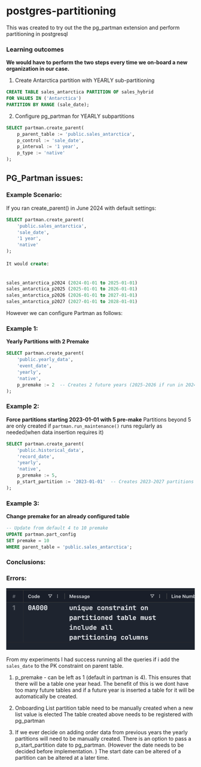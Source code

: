 # postgres-partitioning
This was created to try out the the pg_partman extension and perform partitioning in postgresql



### Learning outcomes

**We would have to perform the two steps every time we on-board a new organization in our case.**

1. Create Antarctica partition with YEARLY sub-partitioning
```sql
CREATE TABLE sales_antarctica PARTITION OF sales_hybrid 
FOR VALUES IN ('Antarctica')
PARTITION BY RANGE (sale_date);
```
2. Configure pg_partman for YEARLY subpartitions

```sql 
SELECT partman.create_parent(
    p_parent_table := 'public.sales_antarctica',
    p_control := 'sale_date',
    p_interval := '1 year',
    p_type := 'native'
);
```

## PG_Partman issues:  

### Example Scenario:

If you ran create_parent() in June 2024 with default settings:

```sql
SELECT partman.create_parent(
    'public.sales_antarctica',
    'sale_date',
    '1 year',
    'native'
);

It would create:


sales_antarctica_p2024 (2024-01-01 to 2025-01-01)
sales_antarctica_p2025 (2025-01-01 to 2026-01-01)
sales_antarctica_p2026 (2026-01-01 to 2027-01-01)
sales_antarctica_p2027 (2027-01-01 to 2028-01-01)
```


However we can configure Partman as follows:

### Example 1: 
**Yearly Partitions with 2 Premake**

```sql
SELECT partman.create_parent(
    'public.yearly_data',
    'event_date',
    'yearly',
    'native',
    p_premake := 2  -- Creates 2 future years (2025-2026 if run in 2024)
);
```

### Example 2: 
**Force partitions starting 2023-01-01 with 5 pre-make** 
Partitions beyond 5 are only created if `partman.run_maintenance()` runs regularly as needed(when data insertion requires it)
```sql
SELECT partman.create_parent(
    'public.historical_data',
    'record_date',
    'yearly',
    'native',
    p_premake := 5,
    p_start_partition := '2023-01-01'  -- Creates 2023-2027 partitions AND p_start_partition takes precedence over current date for initial setup.
);
```

### Example 3: 

**Change premake for an already configured table**

```sql
-- Update from default 4 to 10 premake
UPDATE partman.part_config 
SET premake = 10 
WHERE parent_table = 'public.sales_antarctica';
```


### Conclusions: 


### Errors:

![Why am I seeing this?](image.png)


From my experiments I had success running all the queries if i add the `sales_date` to the PK constraint on parent table.

1. p_premake - can be left as 1 (default in partman is 4). This ensures that there will be a table one year head. The benefit of this is we dont have too many future tables and if a future year is inserted a table for it will be automatically be created.  


2. Onboarding
    List partition table need to be manually created when a new list value is elected
    The table created above needs to be registered with pg_partman 

3. If we ever decide on adding order data from previous years the yearly partitions will need to be manually created. There is an option to pass a p_start_partition date to pg_partman. (However the date needs to be decided before implementation. )
The start date can be altered of a partition can be altered at a later time. 

